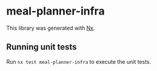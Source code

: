 # meal-planner-infra

This library was generated with [Nx](https://nx.dev).

## Running unit tests

Run `nx test meal-planner-infra` to execute the unit tests.
